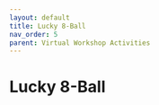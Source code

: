 ```yaml
---
layout: default
title: Lucky 8-Ball
nav_order: 5
parent: Virtual Workshop Activities
---
```


# Lucky 8-Ball
